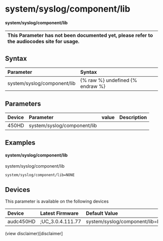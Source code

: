 ﻿---
description: system/syslog/component/lib
search: false
---

# system/syslog/component/lib

#### system/syslog/component/lib


| This Parameter has not been documented yet, please refer to the audiocodes site for usage.  |
| :--- |

## Syntax
| Parameter | Syntax |
| :--- | :--- |
|system/syslog/component/lib | {% raw %} undefined {% endraw %} |

## Parameters
|Device|Parameter|value|Description|
|:---|:---|:---|:---|
| 450HD | system/syslog/component/lib |  |  |

## Examples
#### system/syslog/component/lib

system/syslog/component/lib

```
system/syslog/component/lib=NONE
```

## Devices
This parameter is available on the following devices

| Device | Latest Firmware | Default Value |
|:---|:---|:---|
| audc450HD | ;UC_3.0.4.111.77 | system/syslog/component/lib=NONE 

(view disclaimer)[disclaimer]
